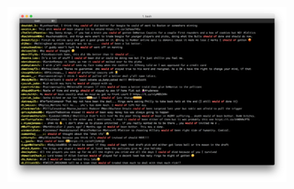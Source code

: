 ![alt text](https://github.com/aristotlemanolakos/ofve-bot/blob/master/graphics/log.png?raw=true "bot log")
